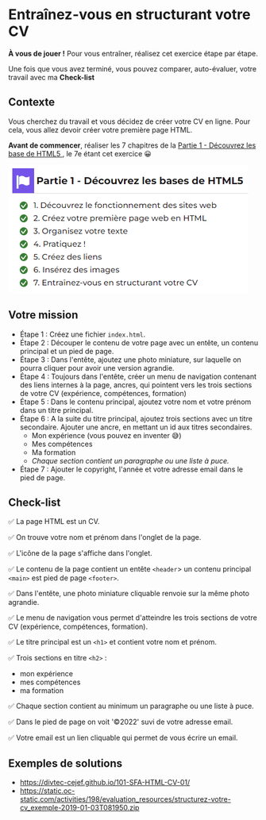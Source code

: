 # Entraînez-vous en structurant votre CV

**À vous de jouer !** Pour vous entraîner, réalisez cet exercice étape par étape.

Une fois que vous avez terminé, vous pouvez comparer, auto-évaluer, votre
travail avec ma **Check-list**

## Contexte

Vous cherchez du travail et vous décidez de créer votre CV en ligne.
Pour cela, vous allez devoir créer votre première page HTML.

**Avant de commencer**, réaliser les 7 chapitres de la [Partie 1 - Découvrez les base de HTML5 ](https://openclassrooms.com/fr/courses/1603881-apprenez-a-creer-votre-site-web-avec-html5-et-css3)
, le 7e étant cet exercice 😀

[![](../images/oc-partie-1.png)](https://openclassrooms.com/fr/courses/1603881-apprenez-a-creer-votre-site-web-avec-html5-et-css3)



## Votre mission

* Étape 1 : Créez une fichier `index.html`.
* Étape 2 : Découper le contenu de votre page avec un entête, un contenu principal et un pied de page.
* Étape 3 : Dans l'entête, ajoutez une photo miniature, sur laquelle on pourra cliquer pour avoir une version agrandie.
* Étape 4 : Toujours dans l'entête, créer un menu de navigation contenant des liens internes à la page, ancres,
  qui pointent vers les trois sections de votre CV (expérience, compétences, formation)
* Étape 5 : Dans le contenu principal, ajoutez votre nom et votre prénom dans un titre principal.
* Étape 6 : A la suite du titre principal, ajoutez trois sections avec un titre secondaire. 
  Ajouter une ancre, en mettant un id aux titres secondaires.
  * Mon expérience (vous pouvez en inventer 😅)
  * Mes compétences
  * Ma formation
  * _Chaque section contient un paragraphe ou une liste à puce._
* Étape 7 : Ajouter le copyright, l'année et votre adresse email dans le pied de page.

## Check-list

✅ La page HTML est un CV.

✅ On trouve votre nom et prénom dans l'onglet de la page.

✅ L'icône de la page s'affiche dans l'onglet.

✅ Le contenu de la page contient un entête `<header`> un contenu principal `<main>`
  est pied de page `<footer>`.

✅ Dans l'entête, une photo miniature cliquable renvoie sur la même photo agrandie.

✅ Le menu de navigation vous permet d'atteindre les trois sections de votre CV (expérience, compétences, formation).

✅ Le titre principal est un `<h1>` et contient votre nom et prénom.

✅ Trois sections en titre `<h2>` :
* mon expérience
* mes compétences
* ma formation

✅ Chaque section contient au minimum un paragraphe ou une liste à puce.

✅ Dans le pied de page on voit '©2022' suvi de votre adresse email.

✅ Votre email est un lien cliquable qui permet de vous écrire un email.

## Exemples de solutions
* https://divtec-cejef.github.io/101-SFA-HTML-CV-01/
* https://static.oc-static.com/activities/198/evaluation_resources/structurez-votre-cv_exemple-2019-01-03T081950.zip